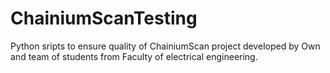 # ChainiumScanTesting
Python sripts to ensure quality of ChainiumScan project developed by Own and team of students from Faculty of electrical engineering.
